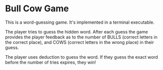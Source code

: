 # Bull Cow Game

This is a word-guessing game. It's implemented in a terminal executable.

The player tries to guess the hidden word. After each guess the game provides the player feedback as to the number of BULLS (correct letters in the correct place), and COWS (correct letters in the wrong place) in their guess.

The player uses deduction to guess the word. If they guess the exact word before the number of tries expires, they win!
